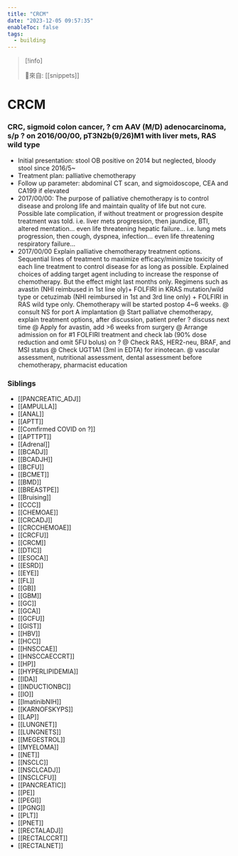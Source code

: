 ```yaml
---
title: "CRCM"
date: "2023-12-05 09:57:35"
enableToc: false
tags:
  - building
---
```


> [!info]
>
> 🌱來自: [[snippets]]

# CRCM

### CRC, sigmoid colon cancer, ? cm AAV (M/D) adenocarcinoma, s/p ? on 2016/00/00, pT3N2b(9/26)M1 with liver mets, RAS wild type

- Initial presentation: stool OB positive on 2014 but neglected, bloody stool since 2016/5~
- Treatment plan: palliative chemotherapy
- Follow up parameter: abdominal CT scan, and sigmoidoscope, CEA and CA199 if elevated
- 2017/00/00: The purpose of palliative chemotherapy is to control disease and prolong life and maintain quality of life but not cure. Possible late complication, if without treatment or progression despite treatment was told.
  i.e. liver mets progression, then jaundice, BTI, altered mentation... even life threatening hepatic failure...
  i.e. lung mets progression, then cough, dyspnea, infection... even life threatening respiratory failure...
- 2017/00/00 Explain palliative chemotherapy treatment options. Sequential lines of treatment to maximize efficacy/minimize toxicity of each line treatment to control disease for as long as possible. Explained choices of adding target agent including to increase the response of chemotherapy. But the effect might last months only. Regimens such as avastin (NHI reimbused in 1st line oly)+ FOLFIRI in KRAS mutation/wild type or cetuzimab (NHI reimbursed in 1st and 3rd line only) + FOLFIRI in RAS wild type only. Chemotherapy will be started postop 4~6 weeks.
  @ consult NS for port A implantation
  @ Start palliatve chemotherapy, explain treatment options, after discussion, patient prefer ? discuss next time
  @ Apply for avastin, add >6 weeks from surgery
  @ Arrange admission on for #1 FOLFIRI treatment and check lab (90% dose reduction and omit 5FU bolus) on ?
  @ Check RAS, HER2-neu, BRAF, and MSI status
  @ Check UGT1A1 (3ml in EDTA) for irinotecan.
  @ vascular assessment, nutritional assessment, dental assessment before chemotherapy, pharmacist education

### Siblings

- [[PANCREATIC_ADJ]]
- [[AMPULLA]]
- [[ANAL]]
- [[APTT]]
- [[Comfirmed COVID on ?]]
- [[APTTPT]]
- [[Adrenal]]
- [[BCADJ]]
- [[BCADJH]]
- [[BCFU]]
- [[BCMET]]
- [[BMD]]
- [[BREASTPE]]
- [[Bruising]]
- [[CCC]]
- [[CHEMOAE]]
- [[CRCADJ]]
- [[CRCCHEMOAE]]
- [[CRCFU]]
- [[CRCM]]
- [[DTIC]]
- [[ESOCA]]
- [[ESRD]]
- [[EYE]]
- [[FL]]
- [[GB]]
- [[GBM]]
- [[GC]]
- [[GCA]]
- [[GCFU]]
- [[GIST]]
- [[HBV]]
- [[HCC]]
- [[HNSCCAE]]
- [[HNSCCAECCRT]]
- [[HP]]
- [[HYPERLIPIDEMIA]]
- [[IDA]]
- [[INDUCTIONBC]]
- [[IO]]
- [[ImatinibNIH]]
- [[KARNOFSKYPS]]
- [[LAP]]
- [[LUNGNET]]
- [[LUNGNETS]]
- [[MEGESTROL]]
- [[MYELOMA]]
- [[NET]]
- [[NSCLC]]
- [[NSCLCADJ]]
- [[NSCLCFU]]
- [[PANCREATIC]]
- [[PE]]
- [[PEGI]]
- [[PGNG]]
- [[PLT]]
- [[PNET]]
- [[RECTALADJ]]
- [[RECTALCCRT]]
- [[RECTALNET]]

